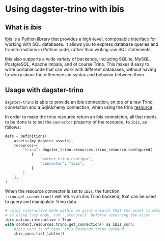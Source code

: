 # Using dagster-trino with ibis

## What is ibis

[Ibis](https://ibis-project.org/) is a Python library that provides a high-level, composable interface for working with SQL databases. It allows you to express database queries and transformations in Python code, rather than writing raw SQL statements.

Ibis also supports a wide variety of backends, including SQLite, MySQL, PostgreSQL, Apache Impala, and of course Trino. This makes it easy to write portable code that can work with different databases, without having to worry about the differences in syntax and behavior between them.

## Usage with dagster-trino

`dagster-trino` is able to provide an ibis connection, on top of a raw Trino connection and a SqlAlchemy connection, when using the trino [resource](../0_basic_resource/).

In order to make the trino resource return an ibis connetcion, all that needs to be done is to set the `connector` property of the resource, to `ibis`, as follows:

```python
defs = Definitions(
    assets=[my_dagster_assets],
    resources={
        "trino": dagster_trino.resources.trino_resource.configured(
            {
                "<other trino configs>",
                "connector": "ibis",
            }
        )
    },
)
```

When the resource connector is set to `ibis`, the function `trino.get_connection()` will return an ibis Trino backend, that can be used to query and manipulate Trino data.
 
```python
# using interactive mode within an asset ensures that the asset is materialised
# if using lazy mode, run `.execute()` beforre returning the asset.
ibis.option.interactive = True 
with context.resources.trino.get_connection() as ibis_conn:
    #ibis_conn is of type `ibis.backends.trino.Backend`
    ibis_conn.list_tables()
```
